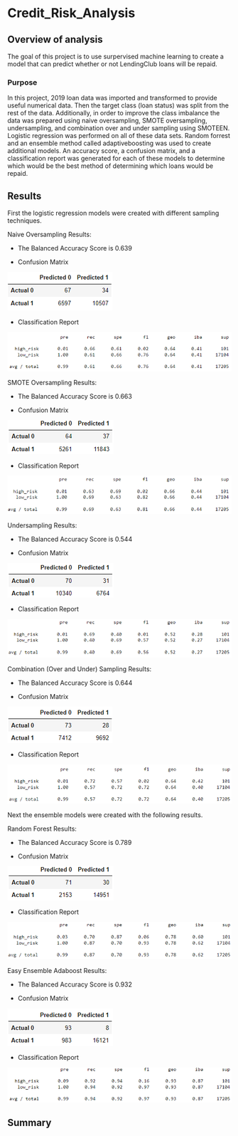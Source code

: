 # Credit_Risk_Analysis

## Overview of analysis

The goal of this project is to use surpervised machine learning to create a model that can predict whether or not LendingClub loans will be repaid.

### Purpose

In this project, 2019 loan data was imported and transformed to provide useful numerical data. Then the target class (loan status) was split from the rest of the data. Additionally, in order to improve the class imbalance the data was
prepared using naive oversampling, SMOTE oversampling, undersampling, and combination over and under sampling using SMOTEEN. Logistic regression was performed on all of these data sets. Random forrest and an ensemble method called 
adaptiveboosting was used to create additional models. An accuracy score, a confusion matrix, and a classification report was generated for each of these models to determine which would be the best method of determining which loans would
be repaid. 

## Results

First the logistic regression models were created with different sampling techniques. 

Naive Oversampling Results:

- The Balanced Accuracy Score is 0.639

- Confusion Matrix

![](Resources/naive_oversampling_confusionmat.PNG)

- Classification Report

![](Resources/naive_oversampling_classificationrept.PNG)

SMOTE Oversampling Results:

- The Balanced Accuracy Score is 0.663

- Confusion Matrix

![](Resources/smote_oversampling_confusionmat.PNG)

- Classification Report

![](Resources/smote_oversampling_classificationrept.PNG)

Undersampling Results:

- The Balanced Accuracy Score is 0.544

- Confusion Matrix

![](Resources/undersampling_confusionmat.PNG)

- Classification Report

![](Resources/undersampling_classificationrept.PNG)


Combination (Over and Under) Sampling Results:

- The Balanced Accuracy Score is 0.644

- Confusion Matrix

![](Resources/overandunder_confusionmat.PNG)

- Classification Report

![](Resources/overandunder_classificationrept.PNG)


Next the ensemble models were created with the following results.
 

Random Forest Results:

- The Balanced Accuracy Score is 0.789

- Confusion Matrix

![](Resources/randomf_confusionmat.PNG)

- Classification Report

![](Resources/randomf_classificationrept.PNG)


Easy Ensemble Adaboost Results:

- The Balanced Accuracy Score is 0.932

- Confusion Matrix

![](Resources/adaboost_confusionmat.PNG)

- Classification Report

![](Resources/adaboost_classificationrept.PNG)

## Summary


 



